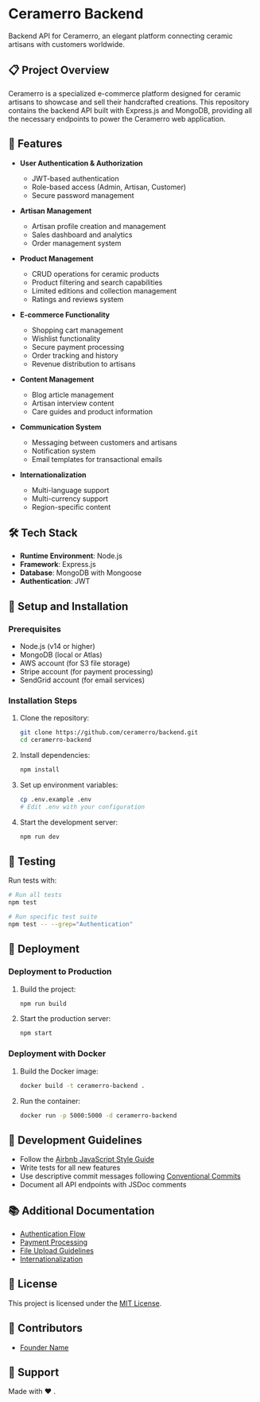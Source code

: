 # Ceramerro Backend

Backend API for Ceramerro, an elegant platform connecting ceramic artisans with customers worldwide.

## 📋 Project Overview

Ceramerro is a specialized e-commerce platform designed for ceramic artisans to showcase and sell their handcrafted creations. This repository contains the backend API built with Express.js and MongoDB, providing all the necessary endpoints to power the Ceramerro web application.

## 🚀 Features

- **User Authentication & Authorization**
  - JWT-based authentication
  - Role-based access (Admin, Artisan, Customer)
  - Secure password management
  
  
- **Artisan Management**
  - Artisan profile creation and management
  - Sales dashboard and analytics
  - Order management system
  
- **Product Management**
  - CRUD operations for ceramic products
  - Product filtering and search capabilities
  - Limited editions and collection management
  - Ratings and reviews system
  
- **E-commerce Functionality**
  - Shopping cart management
  - Wishlist functionality
  - Secure payment processing
  - Order tracking and history
  - Revenue distribution to artisans
  
- **Content Management**
  - Blog article management
  - Artisan interview content
  - Care guides and product information
  
- **Communication System**
  - Messaging between customers and artisans
  - Notification system
  - Email templates for transactional emails
  
- **Internationalization**
  - Multi-language support
  - Multi-currency support
  - Region-specific content

## 🛠️ Tech Stack

- **Runtime Environment**: Node.js
- **Framework**: Express.js
- **Database**: MongoDB with Mongoose
- **Authentication**: JWT


## 🔧 Setup and Installation

### Prerequisites

- Node.js (v14 or higher)
- MongoDB (local or Atlas)
- AWS account (for S3 file storage)
- Stripe account (for payment processing)
- SendGrid account (for email services)

### Installation Steps

1. Clone the repository:
   ```bash
   git clone https://github.com/ceramerro/backend.git
   cd ceramerro-backend
   ```

2. Install dependencies:
   ```bash
   npm install
   ```

3. Set up environment variables:
   ```bash
   cp .env.example .env
   # Edit .env with your configuration
   ```

4. Start the development server:
   ```bash
   npm run dev
   ```


## 🧪 Testing

Run tests with:

```bash
# Run all tests
npm test

# Run specific test suite
npm test -- --grep="Authentication"
```

## 🚀 Deployment

### Deployment to Production

1. Build the project:
   ```bash
   npm run build
   ```

2. Start the production server:
   ```bash
   npm start
   ```

### Deployment with Docker

1. Build the Docker image:
   ```bash
   docker build -t ceramerro-backend .
   ```

2. Run the container:
   ```bash
   docker run -p 5000:5000 -d ceramerro-backend
   ```

## 📝 Development Guidelines

- Follow the [Airbnb JavaScript Style Guide](https://github.com/airbnb/javascript)
- Write tests for all new features
- Use descriptive commit messages following [Conventional Commits](https://www.conventionalcommits.org/)
- Document all API endpoints with JSDoc comments

## 📚 Additional Documentation

- [Authentication Flow](docs/authentication.md)
- [Payment Processing](docs/payments.md)
- [File Upload Guidelines](docs/file-uploads.md)
- [Internationalization](docs/i18n.md)

## 📜 License

This project is licensed under the [MIT License](LICENSE).

## 👥 Contributors

- [Founder Name](https://github.com/CHAIMYY)


## 🤝 Support

Made with ❤️ .
